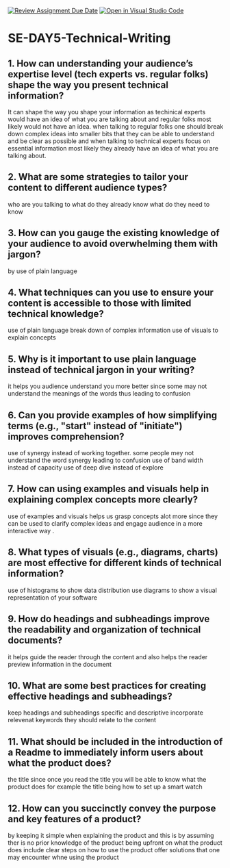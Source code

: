 [![Review Assignment Due Date](https://classroom.github.com/assets/deadline-readme-button-22041afd0340ce965d47ae6ef1cefeee28c7c493a6346c4f15d667ab976d596c.svg)](https://classroom.github.com/a/zsAR-pyY)
[![Open in Visual Studio Code](https://classroom.github.com/assets/open-in-vscode-2e0aaae1b6195c2367325f4f02e2d04e9abb55f0b24a779b69b11b9e10269abc.svg)](https://classroom.github.com/online_ide?assignment_repo_id=15648251&assignment_repo_type=AssignmentRepo)
# SE-DAY5-Technical-Writing
## 1. How can understanding your audience’s expertise level (tech experts vs. regular folks) shape the way you present technical information?
It can shape the way you shape your information as techinical experts would have an idea of what you are talking about and regular folks most likely would not have an idea. when talking to regular folks one should break down complex ideas into smaller bits that they can be able to understand and be clear as possible and when talking to technical experts focus on essential information most likely they already have an idea of what you are talking about.
## 2. What are some strategies to tailor your content to different audience types?
who are you talking to 
what do they already know 
what do they need to know 

## 3. How can you gauge the existing knowledge of your audience to avoid overwhelming them with jargon?
by use of plain language 
## 4. What techniques can you use to ensure your content is accessible to those with limited technical knowledge?
use of plain language
break down of complex information
use of visuals to explain concepts
## 5. Why is it important to use plain language instead of technical jargon in your writing?
it helps you audience understand you more better since some may not understand the meanings of the words thus leading to confusion
## 6. Can you provide examples of how simplifying terms (e.g., "start" instead of "initiate") improves comprehension?
use of synergy instead of working together. some people mey not understand the word synergy leading to confusion 
use of band width instead of capacity 
use of deep dive instead of explore 
## 7. How can using examples and visuals help in explaining complex concepts more clearly?
use of examples and visuals helps us grasp concepts alot more since they can be used to clarify complex ideas and engage audience in a more interactive way .

## 8. What types of visuals (e.g., diagrams, charts) are most effective for different kinds of technical information?
use of histograms to show data distribution
use diagrams to show a visual representation of your software
## 9. How do headings and subheadings improve the readability and organization of technical documents?
it helps guide the reader through the content and also helps the reader preview information in the document
## 10. What are some best practices for creating effective headings and subheadings?
keep headings and subheadings specific and descriptive
incorporate relevenat keywords
they should relate to the content
## 11. What should be included in the introduction of a Readme to immediately inform users about what the product does?
the title since once you read the title you will be able to know what the product does for example the title being how to set up a smart watch
## 12. How can you succinctly convey the purpose and key features of a product?
by keeping it simple when explaining the product and this is by assuming ther is no prior knowledge of the product 
being upfront on what the product does 
include clear steps on how to use the product 
offer solutions that one may encounter whne using the product
